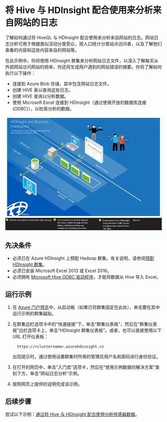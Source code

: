 <properties
    pageTitle="将 Hive 用于 Hadoop 以进行网站日志分析| Azure"
    description="了解如何通过将 Hive 与 HDInsight 配合使用来分析网站日志。我们将使用日志文件作为 HDInsight 表的输入，并使用 HiveQL 来查询数据。"
    services="hdinsight"
    documentationcenter=""
    author="nitinme"
    manager="jhubbard"
    editor="cgronlun"
    tags="azure-portal" />
<tags
    ms.assetid="6fb7b5c2-8df4-40b1-a9e2-6815080004f9"
    ms.service="hdinsight"
    ms.workload="big-data"
    ms.tgt_pltfrm="na"
    ms.devlang="na"
    ms.topic="article"
    ms.date="05/17/2016"
    wacn.date="01/25/2017"
    ms.author="nitinme" />

# 将 Hive 与 HDInsight 配合使用来分析来自网站的日志
了解如何通过将 HiveQL 与 HDInsight 配合使用来分析来自网站的日志。网站日志分析可用于根据类似活动分类受众，按人口统计分类站点访问者，以及了解他们查看的内容和这些内容来自的网站等。

在此示例中，你将使用 HDInsight 群集来分析网站日志文件，以深入了解每天从外部网站访问网站的频率。你还将生成用户遇到的网站错误的摘要。你将了解如何执行以下操作：

* 连接到 Azure Blob 存储，其中包含网站日志文件。
* 创建 HIVE 表以查询这些日志。
* 创建 HIVE 查询以分析数据。
* 使用 Microsoft Excel 连接到 HDInsight（通过使用开放的数据库连接 (ODBC)），以检索分析的数据。

![HDI.Samples.Website.Log.Analysis][img-hdi-weblogs-sample]

## 先决条件
* 必须已在 Azure HDInsight 上预配 Hadoop 群集。有关说明，请参阅[预配 HDInsight 群集][hdinsight-provision]。
* 必须已安装 Microsoft Excel 2013 或 Excel 2010。
* 必须拥有 [Microsoft Hive ODBC 驱动程序](http://www.microsoft.com/download/details.aspx?id=40886)，才能将数据从 Hive 导入 Excel。

## 运行示例
1. 在 [Azure 门户预览](https://portal.azure.cn/)中，从启动板（如果已将群集固定在此处），单击要在其中运行示例的群集磁贴。
2. 在群集边栏选项卡中的“快速链接”下，单击“群集仪表板”，然后在“群集仪表板”边栏选项卡上，单击“HDInsight 群集仪表板”。或者，也可以直接使用以下 URL 打开仪表板：
   
         https://<clustername>.azurehdinsight.cn
   
    出现提示时，通过使用设置群集时所用的管理员用户名和密码进行身份验证。
3. 在打开的网页中，单击“入门库”选项卡，然后在“使用示例数据的解决方案”类别下方，单击“网站日志分析”示例。
4. 按照网页上提供的说明完成该示例。

## 后续步骤
尝试以下示例：[通过将 Hive 与 HDInsight 配合使用分析传感器数据](/documentation/articles/hdinsight-hive-analyze-sensor-data/)。

[hdinsight-provision]: /documentation/articles/hdinsight-provision-clusters/
[hdinsight-sensor-data-sample]: /documentation/articles/hdinsight-use-hive-sensor-data-analysis/

[img-hdi-weblogs-sample]: ./media/hdinsight-hive-analyze-website-log/hdinsight-weblogs-sample.png

<!---HONumber=Mooncake_0120_2017-->